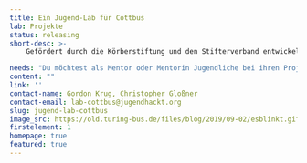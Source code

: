 ```yaml
---
title: Ein Jugend-Lab für Cottbus
lab: Projekte
status: releasing
short-desc: >-
    Gefördert durch die Körberstiftung und den Stifterverband entwickeln wir in Kooperation mit dem Netzwerk Offener Werkstätten Brandenburg ein Jugend-Lab für Cottbus.<br>Wir öffnen ab dem 26.10. jeden <strong>Montag zwischen 16 Uhr und 18 Uhr</strong> das Lab und programmieren gemeinsam an Sensoren oder basteln an <strong>euren Projekten.</strong><br>Aufgrund der aktuellen Corona Situation werden wir sowohl die Eröffnung als auch die einzelnen Workshops Remote an.<br>Um dies organisieren zu könnn, bitten wir euch um eine schriftliche Anmeldung an die Adresse: lab-cottbus@jugendhackt.org

needs: "Du möchtest als Mentor oder Mentorin Jugendliche bei ihren Projekten betreuen oder einfach das Lab besuchen? Dann melde dich bei uns!"
content: ""
link: ''
contact-name: Gordon Krug, Christopher Gloßner
contact-email: lab-cottbus@jugendhackt.org
slug: jugend-lab-cottbus
image_src: https://old.turing-bus.de/files/blog/2019/09-02/esblinkt.gif
firstelement: 1
homepage: true
featured: true
---
```

